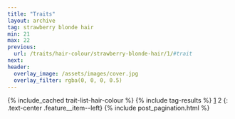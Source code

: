 ```yaml
---
title: "Traits"
layout: archive
tag: strawberry blonde hair
min: 21
max: 22
previous:
  url: /traits/hair-colour/strawberry-blonde-hair/1/#trait
next:
header:
  overlay_image: /assets/images/cover.jpg
  overlay_filter: rgba(0, 0, 0, 0.5)
---
```

{% include_cached trait-list-hair-colour %}
{% include tag-results %}
[1](/traits/hair-colour/strawberry-blonde-hair/1/#trait) 2 
{: .text-center .feature__item--left}
{% include post_pagination.html %}

